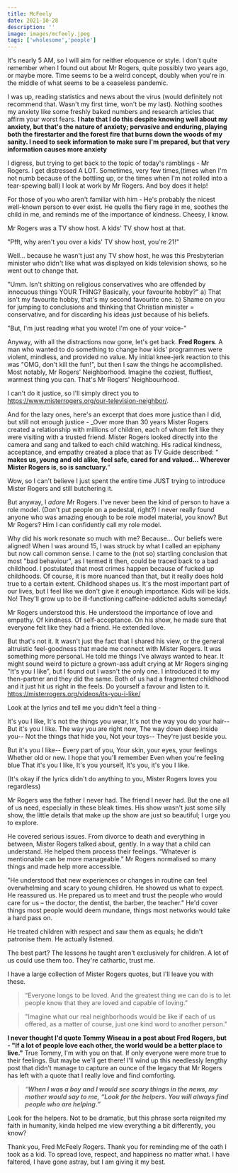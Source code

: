 ```yaml
---
title: McFeely 
date: 2021-10-28
description: ''
image: images/mcfeely.jpeg
tags: ['wholesome','people']
---
```


It's nearly 5 AM, so I will aim for neither eloquence or style. I don't quite remember when I found out about Mr Rogers, quite possibly two years ago, or maybe more. Time seems to be a weird concept, doubly when you're in the middle of what seems to be a ceaseless pandemic.

I was up, reading statistics and news about the virus (would definitely not recommend that. Wasn't my first time, won't be my last). Nothing soothes my anxiety like some freshly baked numbers and research articles that affirm your worst fears. **I hate that I do this despite knowing well about my anxiety, but that's the nature of anxiety; pervasive and enduring, playing both the firestarter and the forest fire that burns down the woods of my sanity. I need to seek information to make sure I'm prepared, but that very information causes more anxiety**

I digress, but trying to get back to the topic of today's ramblings - Mr Rogers. I get distressed A LOT. Sometimes, very few times,(times when I'm not numb because of the bottling up, or the times when I'm not rolled into a tear-spewing ball) I look at work by Mr Rogers. And boy does it help!

For those of you who aren't familiar with him - He's probably the nicest well-known person to ever exist. He quells the fiery rage in me, soothes the child in me, and reminds me of the importance of kindness. Cheesy, I know.

Mr Rogers was a TV show host. A kids' TV show host at that. 

"Pfft, why aren't you over a kids' TV show host, you're 21!" 

Well... because he wasn't just any TV show host, he was this Presbyterian minister who didn't like what was displayed on kids television shows, so he went out to change that.

"Umm. Isn't shitting on religious conservatives who are offended by innocuous things YOUR THING? Basically, your favourite hobby?"
a) That isn't my favourite hobby, that's my second favourite one. 
b) Shame on you for jumping to conclusions and thinking that Christian minister = conservative, and for discarding his ideas just because of his beliefs.

"But, I'm just reading what you wrote! I'm one of your voice-"

Anyway, with all the distractions now gone, let's get back. **Fred Rogers**. A man who wanted to do something to change how kids' programmes were violent, mindless, and provided no value. My initial knee-jerk reaction to this was "OMG, don't kill the fun!", but then I saw the things he accomplished. Most notably, Mr Rogers' Neighborhood. Imagine the coziest, fluffiest, warmest thing you can. That's Mr Rogers' Neighbourhood.

I can't do it justice, so I'll simply direct you to https://www.misterrogers.org/our-television-neighbor/.

And for the lazy ones, here's an excerpt that does more justice than I did, but still not enough justice - _Over more than 30 years Mister Rogers created a relationship with millions of children, each of whom felt like they were visiting with a trusted friend. Mister Rogers looked directly into the camera and sang and talked to each child watching. His radical kindness, acceptance, and empathy created a place that as TV Guide described: “ **makes us, young and old alike, feel safe, cared for and valued… Wherever Mister Rogers is, so is sanctuary.**”

Wow, so I can't believe I just spent the entire time JUST trying to introduce Mister Rogers and still butchering it.

But anyway, I _adore_ Mr Rogers. I've never been the kind of person to have a role model. (Don't put people on a pedestal, right?) I never really found anyone who was amazing enough to be role model material, you know? But Mr Rogers? Him I can confidently call my role model.

Why did his work resonate so much with me? Because... Our beliefs were aligned! When I was around 15, I was struck by what I called an epiphany but now call common sense. I came to the (not so) startling conclusion that most "bad behaviour", as I termed it then, could be traced back to a bad childhood. I postulated that most crimes happen because of fucked up childhoods. Of course, it is more nuanced than that, but it really does hold true to a certain extent. Childhood shapes us. It's the most important part of our lives, but I feel like we don't give it enough importance. Kids will be kids. No! They'll grow up to be ill-functioning caffeine-addicted adults someday!

Mr Rogers understood this. He understood the importance of love and empathy. Of kindness. Of self-acceptance. On his show, he made sure that everyone felt like they had a friend. He extended love.

But that's not it. It wasn't just the fact that I shared his view, or the general altruistic feel-goodness that made me connect with Mister Rogers. It was something more personal. He told me things I've always wanted to hear. It might sound weird to picture a grown-ass adult crying at Mr Rogers singing "It's you I like", but I found out I wasn't the only one. I introduced it to my then-partner and they did the same. Both of us had a fragmented childhood and it just hit us right in the feels. Do yourself a favour and listen to it. https://misterrogers.org/videos/its-you-i-like/

Look at the lyrics and tell me you didn't feel a thing -

It's you I like, It's not the things you wear, It's not the way you do your hair-- But it's you I like. The way you are right now, The way down deep inside you-- Not the things that hide you, Not your toys-- They're just beside you.

But it's you I like-- Every part of you, Your skin, your eyes, your feelings Whether old or new. I hope that you'll remember Even when you're feeling blue That it's you I like, It's you yourself, It's you, it's you I like.

(It's okay if the lyrics didn't do anything to you, Mister Rogers loves you regardless)

Mr Rogers was the father I never had. The friend I never had. But the one all of us need, especially in these bleak times. His show wasn't just some silly show, the little details that make up the show are just so beautiful; I urge you to explore.

He covered serious issues. From divorce to death and everything in between, Mister Rogers talked about, gently. In a way that a child can understand. He helped them process their feelings. “Whatever is mentionable can be more manageable.” Mr Rogers normalised so many things and made help more accessible.

"He understood that new experiences or changes in routine can feel overwhelming and scary to young children. He showed us what to expect. He reassured us. He prepared us to meet and trust the people who would care for us – the doctor, the dentist, the barber, the teacher." He'd cover things most people would deem mundane, things most networks would take a hard pass on.

He treated children with respect and saw them as equals; he didn't patronise them. He actually listened.

The best part? The lessons he taught aren't exclusively for children. A lot of us could use them too. They're cathartic, trust me.

I have a large collection of Mister Rogers quotes, but I'll leave you with these.

> “Everyone longs to be loved. And the greatest thing we can do is to let people know that they are loved and capable of loving.”

> "Imagine what our real neighborhoods would be like if each of us offered, as a matter of course, just one kind word to another person."

**I never thought I'd quote Tommy Wiseau in a post about Fred Rogers, but - "If a lot of people love each other, the world would be a better place to live."** True Tommy, I'm with you on that. If only everyone were more true to their feelings. But maybe we'll get there!
I'll wind up this needlessly lengthy post that didn't manage to capture an ounce of the legacy that Mr Rogers has left with a quote that I really love and find comforting.

> _“**When I was a boy and I would see scary things in the news, my mother would say to me, “Look for the helpers. You will always find people who are helping.”**_

Look for the helpers. Not to be dramatic, but this phrase sorta reignited my faith in humanity, kinda helped me view everything a bit differently, you know?

Thank you, Fred McFeely Rogers. Thank you for reminding me of the oath I took as a kid. To spread love, respect, and happiness no matter what. I have faltered, I have gone astray, but I am giving it my best.
